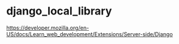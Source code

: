 # django_local_library
https://developer.mozilla.org/en-US/docs/Learn_web_development/Extensions/Server-side/Django
